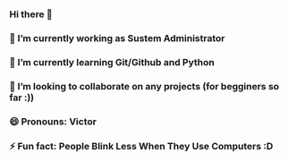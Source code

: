 ### Hi there 👋

### 🔭 I’m currently working as Sustem Administrator
### 🌱 I’m currently learning Git/Github and Python
### 👯 I’m looking to collaborate on any projects (for begginers so far :))
### 😄 Pronouns: Victor
### ⚡ Fun fact: People Blink Less When They Use Computers :D
